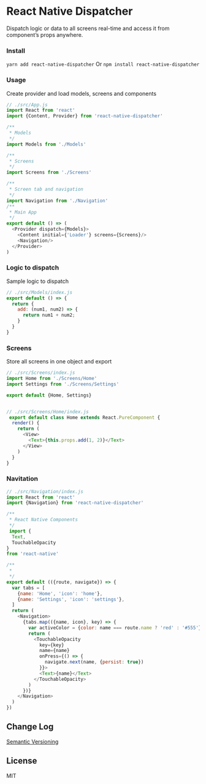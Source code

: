 
# React Native Dispatcher

Dispatch logic or data to all screens real-time and access it from component’s props anywhere.

### Install

`yarn add react-native-dispatcher`
Or
`npm install react-native-dispatcher`



### Usage
Create provider and load models, screens and components

```js
// ./src/App.js
import React from 'react'
import {Content, Provider} from 'react-native-dispatcher'

/**
 * Models
 */
import Models from './Models'

/**
 * Screens
 */
import Screens from './Screens'

/**
 * Screen tab and navigation
 */
import Navigation from './Navigation'
/**
 * Main App
 */
export default () => (
  <Provider dispatch={Models}>
    <Content initial={'Loader'} screens={Screens}/>
    <Navigation/>
  </Provider>
)
```


### Logic to dispatch
Sample logic to dispatch

```js
// ./src/Models/index.js
export default () => {
  return {
    add: (num1, num2) => {
      return num1 + num2;
    }
  }
}
```

### Screens
Store all screens in one object and export


```js
// ./src/Screens/index.js
import Home from './Screens/Home'
import Settings from './Screens/Settings'

export default {Home, Settings}


// ./src/Screens/Home/index.js
 export default class Home extends React.PureComponent {
  render() {
    return (
      <View>
        <Text>{this.props.add(1, 2)}</Text>
      </View>
    )
  }
}
```


### Navitation


```js
// ./src/Navigation/index.js
import React from 'react'
import {Navigation} from 'react-native-dispatcher'

/**
 * React Native Components
 */
 import {
  Text,
  TouchableOpacity
}
from 'react-native'

/**
 * 
 */
export default (({route, navigate}) => {
  var tabs = [
    {name: 'Home', 'icon': 'home'},
    {name: 'Settings', 'icon': 'settings'},
  ]
  return (
    <Navigation>
      {tabs.map(({name, icon}, key) => {
        var activeColor = {color: name === route.name ? 'red' : '#555'}
        return (
          <TouchableOpacity
            key={key}
            name={name}
            onPress={() => {
              navigate.next(name, {persist: true})
            }}>
            <Text>{name}</Text>
          </TouchableOpacity>
        )
      })}
    </Navigation>
  )
})
```



## Change Log

[Semantic Versioning](http://semver.org/)

## License

MIT
